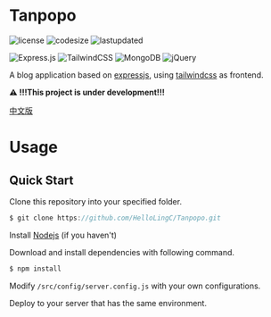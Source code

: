 # Tanpopo
![license](https://img.shields.io/github/license/HelloLingC/blog?style=flat-square) ![codesize](https://img.shields.io/github/languages/code-size/HelloLingC/blog?style=flat-square) ![lastupdated](https://img.shields.io/github/last-commit/HelloLingC/blog?style=flat-square) 

![Express.js](https://img.shields.io/badge/express.js-%23404d59.svg?style=for-the-badge&logo=express&logoColor=%2361DAFB) ![TailwindCSS](https://img.shields.io/badge/tailwindcss-%2338B2AC.svg?style=for-the-badge&logo=tailwind-css&logoColor=white) ![MongoDB](https://img.shields.io/badge/MongoDB-%234ea94b.svg?style=for-the-badge&logo=mongodb&logoColor=white) ![jQuery](https://img.shields.io/badge/jquery-%230769AD.svg?style=for-the-badge&logo=jquery&logoColor=white)

A blog application based on [expressjs](https://expressjs.com/), using [tailwindcss](https://tailwindcss.com/) as frontend.

**⚠️ !!!This project is under development!!!**

[中文版](./README_CN.md)

# Usage

## Quick Start

Clone this repository into your specified folder.

```c
$ git clone https://github.com/HelloLingC/Tanpopo.git
```

Install [Nodejs](https://nodejs.org/) (if you haven't)

Download and install dependencies with following command.

```c
$ npm install
```

Modify `/src/config/server.config.js` with your own configurations.

Deploy to your server that has the same environment.
